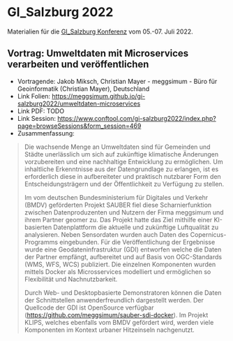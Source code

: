 # GI_Salzburg 2022

Materialien für die [GI_Salzburg Konferenz](https://gi-salzburg.org) vom 05.-07. Juli 2022.

## Vortrag: Umweltdaten mit Microservices verarbeiten und veröffentlichen

- Vortragende: Jakob Miksch, Christian Mayer - meggsimum - Büro für Geoinformatik (Christian Mayer), Deutschland
- Link Folien: https://meggsimum.github.io/gi-salzburg2022/umweltdaten-microservices
- Link PDF: TODO
- Link Session: https://www.conftool.com/gi-salzburg2022/index.php?page=browseSessions&form_session=469
- Zusammenfassung:

> Die wachsende Menge an Umweltdaten sind für Gemeinden und Städte unerlässlich um sich auf zukünftige klimatische Änderungen vorzubereiten und eine nachhaltige Entwicklung zu ermöglichen. Um inhaltliche Erkenntnisse aus der Datengrundlage zu erlangen, ist es erforderlich diese in aufbereiteter und praktisch nutzbarer Form den Entscheidungsträgern und der Öffentlichkeit zu Verfügung zu stellen.
>
> Im vom deutschen Bundesministerium für Digitales und Verkehr (BMDV) geförderten Projekt SAUBER fiel diese Scharnierfunktion zwischen Datenproduzenten und Nutzern der Firma meggsimum und ihrem Partner geomer zu. Das Projekt hatte das Ziel mithilfe einer KI-basierten Datenplattform die aktuelle und zukünftige Luftqualität zu analysieren. Neben Sensordaten wurden auch Daten des Copernicus-Programms eingebunden. Für die Veröffentlichung der Ergebnisse wurde eine Geodateninfrastruktur (GDI) entworfen welche die Daten der Partner empfängt, aufbereitet und auf Basis von OGC-Standards (WMS, WFS, WCS) publiziert. Die einzelnen Komponenten wurden mittels Docker als Microsservices modelliert und ermöglichen so Flexibilität und Nachnutzbarkeit.
>
> Durch Web- und Desktopbasierte Demonstratoren können die Daten der Schnittstellen anwenderfreundlich dargestellt werden. Der Quellcode der GDI ist OpenSource verfügbar (https://github.com/meggsimum/sauber-sdi-docker). Im Projekt KLIPS, welches ebenfalls vom BMDV gefördert wird, werden viele Komponenten im Kontext urbaner Hitzeinseln nachgenutzt.
